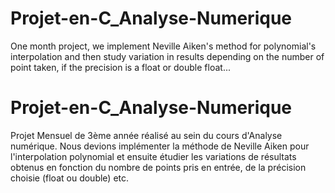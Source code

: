 # Projet-en-C_Analyse-Numerique
One month project, we implement Neville Aiken's method for polynomial's interpolation and then study variation in results depending on the number of point taken, if the precision is a float or double float...

# Projet-en-C_Analyse-Numerique
Projet Mensuel de 3ème année réalisé au sein du cours d'Analyse numérique. Nous devions implémenter la méthode de Neville Aiken pour 
l'interpolation polynomial et ensuite étudier les variations de résultats obtenus en fonction du nombre de points pris en entrée, de la 
précision choisie (float ou double) etc.

